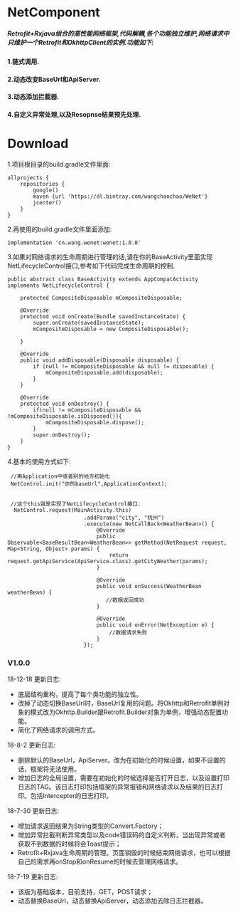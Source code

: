 # NetComponent
##### Retrofit+Rxjava组合的高性能网络框架,代码解耦,各个功能独立维护,网络请求中只维护一个Retrofit和OkhttpClient的实例.功能如下:   
#### 1.链式调用.   
#### 2.动态改变BaseUrl和ApiServer.   
#### 3.动态添加拦截器.   
#### 4.自定义异常处理,以及Resopnse结果预先处理.    

# Download   

1.项目根目录的build.gradle文件里面:   
```
allprojects {
    repositories {
        google()
        maven {url 'https://dl.bintray.com/wangchaochao/WeNet'}
        jcenter()
    }
}

```

2.再使用的build.gradle文件里面添加:

```
implementation 'cn.wang.wenet:wenet:1.0.0'

```

3.如果对网络请求的生命周期进行管理的话,请在你的BaseActivity里面实现NetLifecycleControl接口,参考如下代码完成生命周期的控制.
```
public abstract class BaseActivity extends AppCompatActivity implements NetLifecycleControl {

    protected CompositeDisposable mCompositeDisposable;

    @Override
    protected void onCreate(Bundle savedInstanceState) {
        super.onCreate(savedInstanceState);
        mCompositeDisposable = new CompositeDisposable();
        
    }

    @Override
    public void addDisposable(Disposable disposable) {
        if (null != mCompositeDisposable && null != disposable) {
            mCompositeDisposable.add(disposable);
        }
    }

    @Override
    protected void onDestroy() {
        if(null != mCompositeDisposable && !mCompositeDisposable.isDisposed()){
            mCompositeDisposable.dispose();
        }
        super.onDestroy();
    }
}

```
4.基本的使用方式如下:
```
 //再Application中或者别的地方初始化
 NetControl.init("你的baseUrl",ApplicationContext);

 
 //这个this就是实现了NetLifecycleControl接口.
  NetControl.request(MainActivity.this)
                        .addParams("city", "杭州")
                        .execute(new NetCallBack<WeatherBean>() {
                            @Override
                            public Observable<BaseResultBean<WeatherBean>> getMethod(NetRequest request, Map<String, Object> params) {
                                return request.getApiService(ApiService.class).getCityWeather(params);
                            }

                            @Override
                            public void onSuccess(WeatherBean weatherBean) {
                               //数据返回成功
                            }

                            @Override
                            public void onError(NetException e) {
                                //数据请求失败
                            }
                        });

```



### V1.0.0    
18-12-18 更新日志:
* 底层结构重构，提高了每个类功能的独立性。
* 改掉了动态切换BaseUrl时，BaseUrl复用的问题。将Okhttp和Retrofit单例对象的模式改为Okhttp.Builder跟Retrofit.Builder对象为单例，增强动态配置功能。
* 简化了网络请求的调用方式。   

18-8-2 更新日志:   
* 删除默认的BaseUrl，ApiServer。改为在初始化的时候设置，如果不设置的话，框架将无法使用。   
* 增加日志的全局设置，需要在初始化的时候选择是否打开日志，以及设置打印日志的TAG。该日志打印包括框架的异常报错和网络请求以及结果的日志打印。包括Intercepter的日志打印。

18-7-30 更新日志:   
* 增加请求返回结果为String类型的Convert.Factory；
* 增加异常拦截判断异常类型以及code错误码的自定义判断，当出现异常或者获取不到数据的时候将会Toast提示；
* Retrofit+Rxjava生命周期的管理。页面销毁的时候结束网络请求，也可以根据自己的需求再onStop和onResume的时候去管理网络请求。

18-7-19 更新日志:   
* 该版为基础版本，目前支持，GET，POST请求；   
* 动态替换BaseUrl，动态替换ApiServer，动态添加去除日志拦截器。  


     


